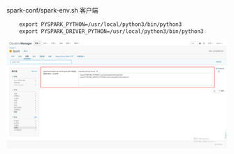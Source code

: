 <!--
 * @Author: wjn
 * @Date: 2020-09-08 10:06:57
 * @LastEditors: wjn
 * @LastEditTime: 2020-09-08 10:16:27
-->
spark-conf/spark-env.sh  客户端

        export PYSPARK_PYTHON=/usr/local/python3/bin/python3
        export PYSPARK_DRIVER_PYTHON=/usr/local/python3/bin/python3

![image](../images/spark_conf_python.png)